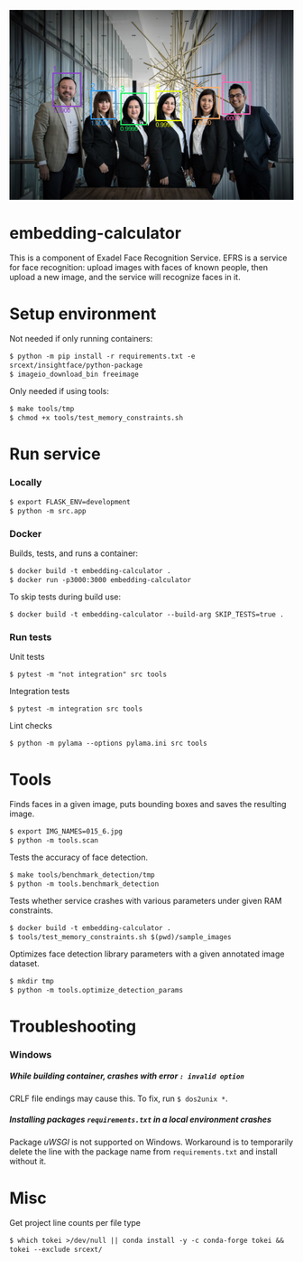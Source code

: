 ![Example output image](./sample_images/readme_example.png)

# embedding-calculator
This is a component of Exadel Face Recognition Service. EFRS is a service for face recognition: upload images with faces of known people, then upload a new image, and the service will recognize faces in it.

# Setup environment
Not needed if only running containers:
```
$ python -m pip install -r requirements.txt -e srcext/insightface/python-package
$ imageio_download_bin freeimage
```
Only needed if using tools:
```
$ make tools/tmp
$ chmod +x tools/test_memory_constraints.sh
```

# Run service
### Locally
```
$ export FLASK_ENV=development
$ python -m src.app
```

### Docker
Builds, tests, and runs a container:
```
$ docker build -t embedding-calculator .
$ docker run -p3000:3000 embedding-calculator
```
To skip tests during build use:
```
$ docker build -t embedding-calculator --build-arg SKIP_TESTS=true .
```

### Run tests
Unit tests
```
$ pytest -m "not integration" src tools
```
Integration tests
```
$ pytest -m integration src tools
```
Lint checks
```
$ python -m pylama --options pylama.ini src tools
```

# Tools
Finds faces in a given image, puts bounding boxes and saves the resulting image. 
```
$ export IMG_NAMES=015_6.jpg
$ python -m tools.scan
```

Tests the accuracy of face detection.
```
$ make tools/benchmark_detection/tmp
$ python -m tools.benchmark_detection
```

Tests whether service crashes with various parameters under given RAM constraints.
```
$ docker build -t embedding-calculator .
$ tools/test_memory_constraints.sh $(pwd)/sample_images
```

Optimizes face detection library parameters with a given annotated image dataset.
```
$ mkdir tmp
$ python -m tools.optimize_detection_params
```

# Troubleshooting

### Windows

##### While building container, crashes with error `: invalid option`

CRLF file endings may cause this. To fix, run `$ dos2unix *`.

##### Installing packages `requirements.txt` in a local environment crashes

Package *uWSGI* is not supported on Windows. Workaround is to temporarily delete the line with the package name from `requirements.txt` and install without it.

# Misc
Get project line counts per file type
```
$ which tokei >/dev/null || conda install -y -c conda-forge tokei && tokei --exclude srcext/
```
